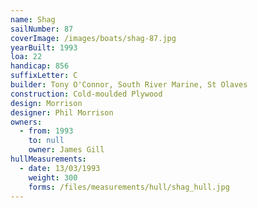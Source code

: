 ```yaml
---
name: Shag
sailNumber: 87
coverImage: /images/boats/shag-87.jpg
yearBuilt: 1993
loa: 22
handicap: 856
suffixLetter: C
builder: Tony O'Connor, South River Marine, St Olaves
construction: Cold-moulded Plywood
design: Morrison
designer: Phil Morrison
owners:
  - from: 1993
    to: null
    owner: James Gill
hullMeasurements:
  - date: 13/03/1993
    weight: 300
    forms: /files/measurements/hull/shag_hull.jpg
---
```

